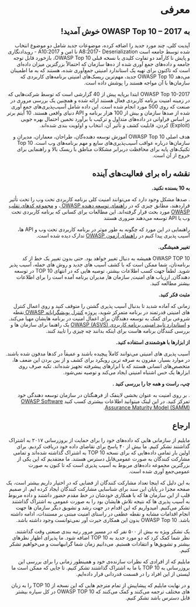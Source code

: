 # <div dir="rtl" align="right"> معرفی <div>

## <div dir="rtl" align="right"> به OWASP Top 10 – 2017 خوش آمدید!<div>

<p dir="rtl" align="right">
  آپدیت کلی، چند مورد جدید را اضافه کرده، موضوعات جدید شامل دو موضوع انتخاب شده توسط جامعه است A8:2017-  Deserialization  نا امن و A10:2017  - رویدادنگاری و پایش نا کارآمد دو تفاوت کلیدی با نسخه قبلی OWASP Top 10، بازخورد قابل توجه جامعه و داده‌های جمع آوری شده از ده‌ها سازمان که احتمالاً بزرگترین میزان داده‌ای است که تاکنون برای تهیه یک استاندارد امنیتی جمع‌آوری شده، هستند که به ما اطمینان می‌دهد OWASP Top 10 جدید، مهم‌ترین ریسک‌های امنیتی برنامه‌های کاربردی که سازمان‌ها با آن مواجه هستند را پوشش داده است.
<p>

<p dir="rtl" align="right">
  OWASP Top 10-2017 ابتدا برپایه پیش از 40 گزارشی است که توسط شرکت‌هایی که در زمینه امنیت برنامه کاربردی فعال هستند ارائه شده و همچنین یک بررسی مروری در صنعت که روی 500 مورد انجام شده است. این داده شامل آسیب‌پذیری‌های جمع آوری شده از صدها سازمان و بیش از 100 هزار برنامه و API دنیای واقعی هستند. 10 آیتم برتر بر اساس فراوانی در داده‌های متداول و ترکیب با برآورد تخمین احتمال بهره جویی (Exploit) کردن، قابلیت کشف و تأثیر آن، انتخاب و اولویت بندی شده‌اند.
<p>

<p dir="rtl" align="right">هدف اصلی OWASP Top 10 آموزش توسعه دهنده‌گان، طراحان، معماران، مدیران و سازمان‌ها درباره عواقب آسیب‌پذیری‌های سایع و مهم برنامه‌های وب است. Top 10 تکنیک‌های پایه برای محافظت دربرابر مشکلات مناطق با ریسک بالا و راهنمایی برای خروج از آن است.<p>

## <div dir="rtl" align="right">نقشه راه برای فعالیت‌های آینده<div>

<p dir="rtl" align="right"><strong>به 10 بسنده نکنید.</strong></p>

<p dir="rtl" align="right">
. صدها مشکل وجود دارد که می‌توانند امنیت کلی برنامه کاربردی تحت وب را تحت تأثیر قراردهند، مطابق چیزی که در <a href="https://www.owasp.org/index.php/OWASP_Guide_Project">راهنمای توسعه دهنده OWASP </a>، و <a href="https://www.owasp.org/index.php/Category:Cheatsheets">مجموعه کدهای تقلب OWASP</a> مورد بحث قرار گرفته‌اند. این مطالعات برای کسانی که برنامه کاربردی تحت وب یا API توسعه می‌دهند ضروری هستند
<p>

<p dir="rtl" align="right">
راهنمایی در این مورد که چگونه به طور موثر در برنامه کاربردی تحت وب و API ها، آسیب پذیری پیدا کنیم در <a href="https://www.owasp.org/index.php/OWASP_Testing_Project">راهنمای آزمون OWASP</a> تدارک دیده شده است.
<p>

<p dir="rtl" align="right"><strong>تغییر همیشگی.</strong></p>

<p dir="rtl" align="right">
OWASP TOP 10 همیشه به دنبال تغییر خواهد بود. حتی بدون تغییر یک خط از کد برنامه‌تان، شما ممکن است که با کشف آسیب های جدید و روش های حمله، آسیب پذیر شوید. لطفاً جهت کسب اطلاعات بیشتر، توصیه هایی که در انتهای TOP 10 در توسعه دهندگان, ارزیاب های امنیت, سازمان ها, مدیران برنامه آمده است را برای اطلاعات بیشتر مطالعه کنید.
<p>

<p dir="rtl" align="right"><strong>مثبت فکر کنید.</strong></p>

<p dir="rtl" align="right">
زمانی که آماده شدید تا بدنبال آسیب پذیری گشتن را متوقف کنید و روی اعمال کنترل های امنیتی قدرتمند در برنامه متمرکز شوید، پروژه <a href="https://www.owasp.org/index.php/OWASP_Proactive_Controls">کنترل پویشگرایانه OWASP </a>نقطه شروعی برای کمک به توسعه دهندگان برای اعمال امنیت در برنامه هایشان مهیا می‌کند. و <a href="https://www.owasp.org/index.php/ASVS">استاندارد تایید امنیتی برنامه کاربردی OWASP (ASVS)</a> یک راهنما برای سازمان ها و بررسی کنندگان برنامه هاست برای اینکه بدانند چه چیزی را تایید کنند.
<p>

<p dir="rtl" align="right"><strong>از ابزارها با هوشمندی استفاده کنید. </strong></p>

<p dir="rtl" align="right">
آسیب پذیری های امنیتی می‌توانند کاملاً پیچیده باشند و عمیقاً در کدها مدفون شده باشند. در موارد بسیار،  مقرون به صرفه ترین رویکرد برای کشف و از بین بردن این ضعف ها، متخصص‌های انسانی هستند که با ابزارهای پیشرفته تجهیز شده‌اند. تکیه صرف روی ابزارها یک حس اشتباه امنیتی ایجاد می‌کند و توصیه نمی‌شود.
<p>

<p dir="rtl" align="right"><strong>چپ، راست و همه جا را بررسی کنید .</strong></p>

<p dir="rtl" align="right">
. بر روی امنیت به عنوان بخشی لاینفک از فرهنگتان در سازمان توسعه دهندگی خود تمرکز کنید. در این لینک میتوانید اطلاعات بیشتری کسب کنید <a href="https://www.owasp.org/index.php/OWASP_SAMM_Project">OWASP Software Assurance Maturity Model (SAMM)</a>.</p>

## <div dir="rtl" align="right">ارجاع<div>

<p dir="rtl" align="right">
مایلیم از سازمانی هایی که داده‌های خود را برای حمایت از بروزرسانی ۲۰۱۷ به اشتراک گذاشتند تشکر کنیم. ما بیش از ۴۰ پاسخ برای تقاضای داده خود دریافت کردیم. برای اولین بار تمامی داده‌هایی که برای نسخه TOP 10 به اشتراک گذاشته شده‌اند و تمامی مشارکت کنندگان به صورت عمومی‌قابل دسترس هستند. ما معتقدیم که این یکی از بزرگترین مجموعه داده‌های مربوط به آسیب پذیری است که تا کنون به صورت عمومی‌جمع آوری شده است.
<p>
  
<p dir="rtl" align="right">
به این دلیل که اینجا تعداد مشارکت کنندگان از فضایی که در اختیار داریم بیشتر است، ‌یک صفحه مجزا در پایان این سند برای شناسایی مشارکت کنندگان ایجاد کرده ایم. از صمیم قلب از این سازمان ها که با همکاری خودشان در خط مقدم حضور داشتند و داده مربوط به آسیب پذیری ها که نتیجه تلاش هایشان بود را به صورت عمومی‌ به اشتراک گذاشتند تشکر می‌کنیم. امیدواریم که این اقدام در جهت رشد و تشویق دیگر سازمان ها جهت انجام اقدامات مشابه و نقطه عطفی در راستای امنیت مبتنی بر مستندات، ادامه داشته باشد. OWASP Top 10 بدون این همکاری حیرت آور نمی‌توانست وجود داشته باشد.
<p>

<p dir="rtl" align="right">
یک تشکر ویژه به بیش از ۵۰۰ نفر که در مسیر مرور رتبه بندی صنعتی وقت گذاشتند. نظر شما کمک کرد که دو مورد جدید به TOP 10 اضافه شود. ما پذیرای اظهار نظرهای بیشتر و تشویق‌ها و انتقادات هستیم. می‌دانیم زمان شما گرانبهاست و می‌خواهیم تشکر کنیم.
<p>

<p dir="rtl" align="right">
مایلیم که از افرادی که نظرات سازنده‌ی خود و همینطور زمانی را برای بررسی این بروزرسانی به TOP 10 با ما به اشتراک گذاشتند تشکر کنیم. تا جایی که ممکن است ما لیستی از این افراد را در قسمت قدردانی قرار داده‌ایم.
<p>

<p dir="rtl" align="right">
و در نهایت مایلیم که پیشاپیش از تمام مترجم هایی که این نسخه از TOP 10  را به زبان های مختلف ترجمه می‌کنند و کمک می‌کنند که OWASP TOP 10 در کل سیاره بیشتر قابل دسترس باشد تشکر کنیم.
<p>
